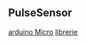 ## PulseSensor



[arduino Micro](https://store.arduino.cc/arduino-micro)
[librerie](https://github.com/WorldFamousElectronics)
